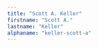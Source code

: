 ```yaml
---
title: "Scott A. Keller"
firstname: "Scott A."
lastname: "Keller"
alphaname: "keller-scott-a"
---
```

